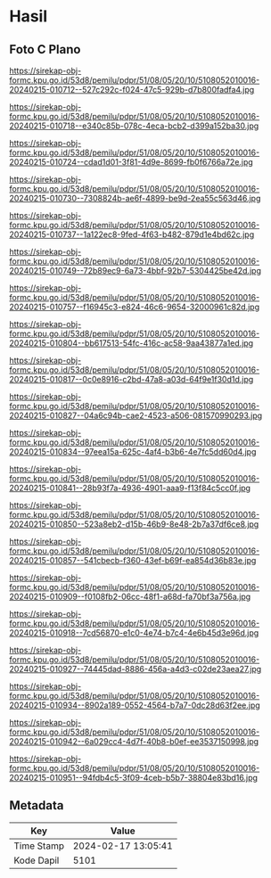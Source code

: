 # Hasil

## Foto C Plano

https://sirekap-obj-formc.kpu.go.id/53d8/pemilu/pdpr/51/08/05/20/10/5108052010016-20240215-010712--527c292c-f024-47c5-929b-d7b800fadfa4.jpg

https://sirekap-obj-formc.kpu.go.id/53d8/pemilu/pdpr/51/08/05/20/10/5108052010016-20240215-010718--e340c85b-078c-4eca-bcb2-d399a152ba30.jpg

https://sirekap-obj-formc.kpu.go.id/53d8/pemilu/pdpr/51/08/05/20/10/5108052010016-20240215-010724--cdad1d01-3f81-4d9e-8699-fb0f6766a72e.jpg

https://sirekap-obj-formc.kpu.go.id/53d8/pemilu/pdpr/51/08/05/20/10/5108052010016-20240215-010730--7308824b-ae6f-4899-be9d-2ea55c563d46.jpg

https://sirekap-obj-formc.kpu.go.id/53d8/pemilu/pdpr/51/08/05/20/10/5108052010016-20240215-010737--1a122ec8-9fed-4f63-b482-879d1e4bd62c.jpg

https://sirekap-obj-formc.kpu.go.id/53d8/pemilu/pdpr/51/08/05/20/10/5108052010016-20240215-010749--72b89ec9-6a73-4bbf-92b7-5304425be42d.jpg

https://sirekap-obj-formc.kpu.go.id/53d8/pemilu/pdpr/51/08/05/20/10/5108052010016-20240215-010757--f16945c3-e824-46c6-9654-32000961c82d.jpg

https://sirekap-obj-formc.kpu.go.id/53d8/pemilu/pdpr/51/08/05/20/10/5108052010016-20240215-010804--bb617513-54fc-416c-ac58-9aa43877a1ed.jpg

https://sirekap-obj-formc.kpu.go.id/53d8/pemilu/pdpr/51/08/05/20/10/5108052010016-20240215-010817--0c0e8916-c2bd-47a8-a03d-64f9e1f30d1d.jpg

https://sirekap-obj-formc.kpu.go.id/53d8/pemilu/pdpr/51/08/05/20/10/5108052010016-20240215-010827--04a6c94b-cae2-4523-a506-081570990293.jpg

https://sirekap-obj-formc.kpu.go.id/53d8/pemilu/pdpr/51/08/05/20/10/5108052010016-20240215-010834--97eea15a-625c-4af4-b3b6-4e7fc5dd60d4.jpg

https://sirekap-obj-formc.kpu.go.id/53d8/pemilu/pdpr/51/08/05/20/10/5108052010016-20240215-010841--28b93f7a-4936-4901-aaa9-f13f84c5cc0f.jpg

https://sirekap-obj-formc.kpu.go.id/53d8/pemilu/pdpr/51/08/05/20/10/5108052010016-20240215-010850--523a8eb2-d15b-46b9-8e48-2b7a37df6ce8.jpg

https://sirekap-obj-formc.kpu.go.id/53d8/pemilu/pdpr/51/08/05/20/10/5108052010016-20240215-010857--541cbecb-f360-43ef-b69f-ea854d36b83e.jpg

https://sirekap-obj-formc.kpu.go.id/53d8/pemilu/pdpr/51/08/05/20/10/5108052010016-20240215-010909--f0108fb2-06cc-48f1-a68d-fa70bf3a756a.jpg

https://sirekap-obj-formc.kpu.go.id/53d8/pemilu/pdpr/51/08/05/20/10/5108052010016-20240215-010918--7cd56870-e1c0-4e74-b7c4-4e6b45d3e96d.jpg

https://sirekap-obj-formc.kpu.go.id/53d8/pemilu/pdpr/51/08/05/20/10/5108052010016-20240215-010927--74445dad-8886-456a-a4d3-c02de23aea27.jpg

https://sirekap-obj-formc.kpu.go.id/53d8/pemilu/pdpr/51/08/05/20/10/5108052010016-20240215-010934--8902a189-0552-4564-b7a7-0dc28d63f2ee.jpg

https://sirekap-obj-formc.kpu.go.id/53d8/pemilu/pdpr/51/08/05/20/10/5108052010016-20240215-010942--6a029cc4-4d7f-40b8-b0ef-ee3537150998.jpg

https://sirekap-obj-formc.kpu.go.id/53d8/pemilu/pdpr/51/08/05/20/10/5108052010016-20240215-010951--94fdb4c5-3f09-4ceb-b5b7-38804e83bd16.jpg


## Metadata

| Key        | Value               |
| ---------- | ------------------- |
| Time Stamp | 2024-02-17 13:05:41 |
| Kode Dapil | 5101                |



